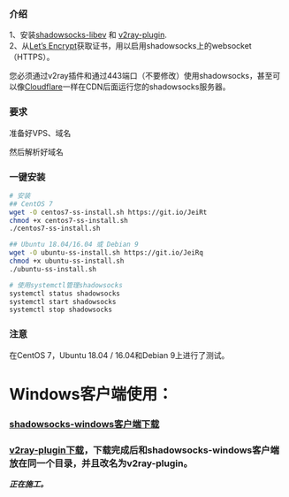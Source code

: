### 介绍

1、安装[shadowsocks-libev](https://github.com/shadowsocks/shadowsocks-libev) 和 [v2ray-plugin](https://github.com/shadowsocks/v2ray-plugin).  
2、从[Let’s Encrypt](https://letsencrypt.org)获取证书，用以启用shadowsocks上的websocket（HTTPS）。


您必须通过v2ray插件和通过443端口（不要修改）使用shadowsocks，甚至可以像[Cloudflare](https://www.cloudflare.com/)一样在CDN后面运行您的shadowsocks服务器。

### 要求

准备好VPS、域名

然后解析好域名


### 一键安装
```bash
# 安装
## CentOS 7
wget -O centos7-ss-install.sh https://git.io/JeiRt
chmod +x centos7-ss-install.sh
./centos7-ss-install.sh

## Ubuntu 18.04/16.04 或 Debian 9
wget -O ubuntu-ss-install.sh https://git.io/JeiRq
chmod +x ubuntu-ss-install.sh
./ubuntu-ss-install.sh

# 使用systemctl管理shadowsocks
systemctl status shadowsocks
systemctl start shadowsocks
systemctl stop shadowsocks
```
### 注意
在CentOS 7，Ubuntu 18.04 / 16.04和Debian 9上进行了测试。

# Windows客户端使用：

### [shadowsocks-windows客户端下载](https://github.com/shadowsocks/shadowsocks-windows/releases)

### [v2ray-plugin下载](https://github.com/shadowsocks/v2ray-plugin/releases)，下载完成后和shadowsocks-windows客户端放在同一个目录，并且改名为v2ray-plugin。


***正在施工。***

